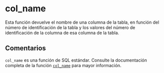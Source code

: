 ﻿---
SidebarGroup: "index-system-functions"
Autogenerated: true
---

# col_name

Esta función devuelve el nombre de una columna de la tabla, en función del número de identificación de la tabla y los valores del número de identificación de la columna de esa columna de la tabla.

## Comentarios 

`col_name` es una función de SQL estándar. Consulte la documentación completa de la función [`col_name`](https://learn.microsoft.com/es-es/sql/t-sql/functions/col_name-transact-sql) para mayor información.
